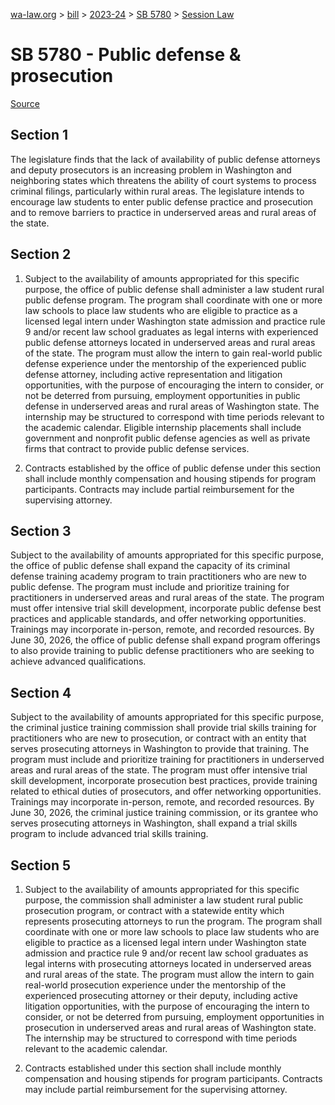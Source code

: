 [wa-law.org](/) > [bill](/bill/) > [2023-24](/bill/2023-24/) > [SB 5780](/bill/2023-24/sb/5780/) > [Session Law](/bill/2023-24/sb/5780/S2.SL/)

# SB 5780 - Public defense & prosecution

[Source](http://lawfilesext.leg.wa.gov/biennium/2023-24/Pdf/Bills/Session%20Laws/Senate/5780-S2.SL.pdf)

## Section 1
The legislature finds that the lack of availability of public defense attorneys and deputy prosecutors is an increasing problem in Washington and neighboring states which threatens the ability of court systems to process criminal filings, particularly within rural areas. The legislature intends to encourage law students to enter public defense practice and prosecution and to remove barriers to practice in underserved areas and rural areas of the state.

## Section 2
1. Subject to the availability of amounts appropriated for this specific purpose, the office of public defense shall administer a law student rural public defense program. The program shall coordinate with one or more law schools to place law students who are eligible to practice as a licensed legal intern under Washington state admission and practice rule 9 and/or recent law school graduates as legal interns with experienced public defense attorneys located in underserved areas and rural areas of the state. The program must allow the intern to gain real-world public defense experience under the mentorship of the experienced public defense attorney, including active representation and litigation opportunities, with the purpose of encouraging the intern to consider, or not be deterred from pursuing, employment opportunities in public defense in underserved areas and rural areas of Washington state. The internship may be structured to correspond with time periods relevant to the academic calendar. Eligible internship placements shall include government and nonprofit public defense agencies as well as private firms that contract to provide public defense services.

2. Contracts established by the office of public defense under this section shall include monthly compensation and housing stipends for program participants. Contracts may include partial reimbursement for the supervising attorney.

## Section 3
Subject to the availability of amounts appropriated for this specific purpose, the office of public defense shall expand the capacity of its criminal defense training academy program to train practitioners who are new to public defense. The program must include and prioritize training for practitioners in underserved areas and rural areas of the state. The program must offer intensive trial skill development, incorporate public defense best practices and applicable standards, and offer networking opportunities. Trainings may incorporate in-person, remote, and recorded resources. By June 30, 2026, the office of public defense shall expand program offerings to also provide training to public defense practitioners who are seeking to achieve advanced qualifications.

## Section 4
Subject to the availability of amounts appropriated for this specific purpose, the criminal justice training commission shall provide trial skills training for practitioners who are new to prosecution, or contract with an entity that serves prosecuting attorneys in Washington to provide that training. The program must include and prioritize training for practitioners in underserved areas and rural areas of the state. The program must offer intensive trial skill development, incorporate prosecution best practices, provide training related to ethical duties of prosecutors, and offer networking opportunities. Trainings may incorporate in-person, remote, and recorded resources. By June 30, 2026, the criminal justice training commission, or its grantee who serves prosecuting attorneys in Washington, shall expand a trial skills program to include advanced trial skills training.

## Section 5
1. Subject to the availability of amounts appropriated for this specific purpose, the commission shall administer a law student rural public prosecution program, or contract with a statewide entity which represents prosecuting attorneys to run the program. The program shall coordinate with one or more law schools to place law students who are eligible to practice as a licensed legal intern under Washington state admission and practice rule 9 and/or recent law school graduates as legal interns with prosecuting attorneys located in underserved areas and rural areas of the state. The program must allow the intern to gain real-world prosecution experience under the mentorship of the experienced prosecuting attorney or their deputy, including active litigation opportunities, with the purpose of encouraging the intern to consider, or not be deterred from pursuing, employment opportunities in prosecution in underserved areas and rural areas of Washington state. The internship may be structured to correspond with time periods relevant to the academic calendar.

2. Contracts established under this section shall include monthly compensation and housing stipends for program participants. Contracts may include partial reimbursement for the supervising attorney.
